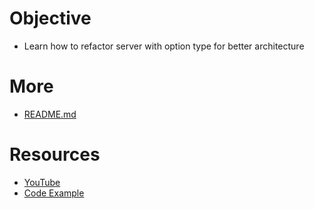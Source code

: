 # Objective
- Learn how to refactor server with option type for better architecture


# More
- [README.md](code/012/README.md)

# Resources
- [YouTube](https://www.youtube.com/watch?v=fe8vJSIzWss&list=PL7yAAGMOat_F7bOImcjx4ZnCtfyNEqzCy&index=13)
- [Code Example](https://github.com/MarioCarrion/videos/tree/2a4be54f8e98070c29baf47dffabc0dc119acf2d/2021/11/05)